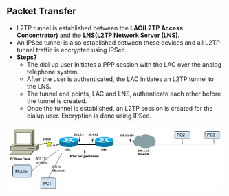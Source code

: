 ## Packet Transfer
- L2TP tunnel is established between the **LAC(L2TP Access Concentrator)** and the **LNS(L2TP Network Server (LNS)**.
- An IPSec tunnel is also established between these devices and all L2TP tunnel traffic is encrypted using IPSec.
- **Steps?**
  - The dial up user initiates a PPP session with the LAC over the analog telephone system.
  - After the user is authenticated, the LAC initiates an L2TP tunnel to the LNS.
  - The tunnel end points, LAC and LNS, authenticate each other before the tunnel is created.
  - Once the tunnel is established, an L2TP session is created for the dialup user. Encryption is done using IPSec.
<img src=L2TP.jpg width=900 />
